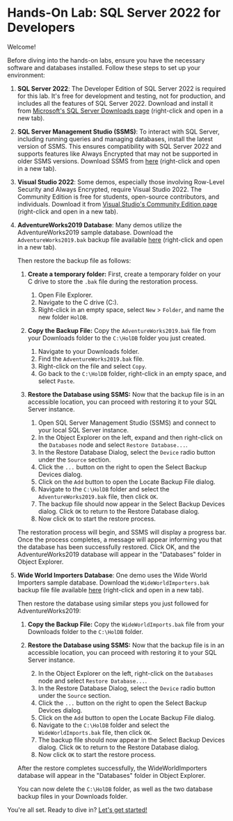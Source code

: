 # Hands-On Lab: SQL Server 2022 for Developers

Welcome!

Before diving into the hands-on labs, ensure you have the necessary software and databases installed. Follow these steps to set up your environment:

1. **SQL Server 2022**: The Developer Edition of SQL Server 2022 is required for this lab. It's free for development and testing, not for production, and includes all the features of SQL Server 2022. Download and install it from [Microsoft's SQL Server Downloads page](https://www.microsoft.com/en-us/sql-server/sql-server-downloads) (right-click and open in a new tab).

2. **SQL Server Management Studio (SSMS)**: To interact with SQL Server, including running queries and managing databases, install the latest version of SSMS. This ensures compatibility with SQL Server 2022 and supports features like Always Encrypted that may not be supported in older SSMS versions. Download SSMS from [here](https://aka.ms/ssmsfullsetup) (right-click and open in a new tab).

3. **Visual Studio 2022**: Some demos, especially those involving Row-Level Security and Always Encrypted, require Visual Studio 2022. The Community Edition is free for students, open-source contributors, and individuals. Download it from [Visual Studio's Community Edition page](https://visualstudio.microsoft.com/vs/community/) (right-click and open in a new tab).

4. **AdventureWorks2019 Database**: Many demos utilize the AdventureWorks2019 sample database. Download the `AdventureWorks2019.bak` backup file available [here](https://1drv.ms/f/s!AiiTRkT0Yvc4xd8Kz1oSgzjbselEIA?e=yFaqjc) (right-click and open in a new tab).

   Then restore the backup file as follows:


 


   1. **Create a temporary folder:** First, create a temporary folder on your C drive to store the `.bak` file during the restoration process.

      1. Open File Explorer.
      2. Navigate to the C drive (C:\).
      3. Right-click in an empty space, select `New` > `Folder`, and name the new folder `HolDB`.

   2. **Copy the Backup File:** Copy the `AdventureWorks2019.bak` file from your Downloads folder to the `C:\HolDB` folder you just created.

      1. Navigate to your Downloads folder.
      2. Find the `AdventureWorks2019.bak` file.
      3. Right-click on the file and select `Copy`.
      4. Go back to the `C:\HolDB` folder, right-click in an empty space, and select `Paste`.

   3. **Restore the Database using SSMS:**    Now that the backup file is in an accessible location, you can proceed with restoring it to your SQL Server instance.

      1. Open SQL Server Management Studio (SSMS) and connect to your local SQL Server instance.
      2. In the Object Explorer on the left, expand and then right-click on the `Databases` node and select `Restore Database...`.
      2. In the Restore Database Dialog, select the `Device` radio button under the `Source` section.
      3. Click the `...` button on the right to open the Select Backup Devices dialog.
      4. Click on the `Add` button to open the Locate Backup File dialog.
      5. Navigate to the `C:\HolDB` folder and select the `AdventureWorks2019.bak` file, then click `OK`.
      6. The backup file should now appear in the Select Backup Devices dialog. Click `OK` to return to the Restore Database dialog.
      7. Now click `OK` to start the restore process.

   The restoration process will begin, and SSMS will display a progress bar. Once the process completes, a message will appear informing you that the database has been successfully restored. Click OK, and the AdventureWorks2019 database will appear in the "Databases" folder in Object Explorer.

5. **Wide World Importers Database**: One demo uses the Wide World Importers sample database. Download the `WideWorldImporters.bak` backup file file available [here](https://1drv.ms/f/s!AiiTRkT0Yvc4xd8Kz1oSgzjbselEIA?e=yFaqjc) (right-click and open in a new tab).

   Then restore the database using similar steps you just followed for AdventureWorks2019:

   1. **Copy the Backup File:** Copy the `WideWorldImports.bak` file from your Downloads folder to the `C:\HolDB` folder.

   3. **Restore the Database using SSMS:** Now that the backup file is in an accessible location, you can proceed with restoring it to your SQL Server instance.

      2. In the Object Explorer on the left, right-click on the `Databases` node and select `Restore Database...`.
      2. In the Restore Database Dialog, select the `Device` radio button under the `Source` section.
      3. Click the `...` button on the right to open the Select Backup Devices dialog.
      4. Click on the `Add` button to open the Locate Backup File dialog.
      5. Navigate to the `C:\HolDB` folder and select the `WideWorldImports.bak` file, then click `OK`.
      6. The backup file should now appear in the Select Backup Devices dialog. Click `OK` to return to the Restore Database dialog.
      7. Now click `OK` to start the restore process.

   After the restore completes successfully, the WideWorldImporters database will appear in the "Databases" folder in Object Explorer.

   You can now delete the `C:\HolDB` folder, as well as the two database backup files in your Downloads folder.
 
You're all set. Ready to dive in? [Let's get started!](https://github.com/lennilobel/sql2022-workshop-hol/tree/main/HOL)

